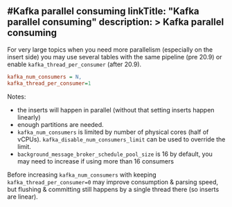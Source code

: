 #Kafka parallel consuming
linkTitle: "Kafka parallel consuming"
description: >
    Kafka parallel consuming
---
For very large topics when you need more parallelism (especially on the insert side) you may use several tables with the same pipeline (pre 20.9) or enable `kafka_thread_per_consumer` (after 20.9).

```ini
kafka_num_consumers = N,
kafka_thread_per_consumer=1
```

Notes:

* the inserts will happen in parallel (without that setting inserts happen linearly)
* enough partitions are needed.
* `kafka_num_consumers` is limited by number of physical cores (half of vCPUs). `kafka_disable_num_consumers_limit` can be used to override the limit.
* `background_message_broker_schedule_pool_size` is 16 by default, you may need to increase if using more than 16 consumers

Before increasing `kafka_num_consumers` with keeping `kafka_thread_per_consumer=0` may improve consumption & parsing speed, but flushing & committing still happens by a single thread there (so inserts are linear).
